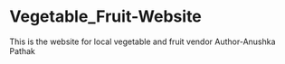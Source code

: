 # Vegetable_Fruit-Website
This is the website for local vegetable and fruit vendor 
Author-Anushka Pathak


